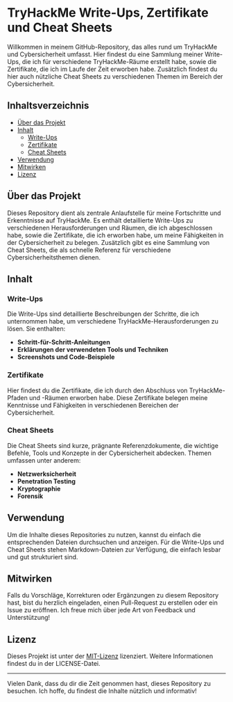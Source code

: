 # TryHackMe Write-Ups, Zertifikate und Cheat Sheets

Willkommen in meinem GitHub-Repository, das alles rund um TryHackMe und Cybersicherheit umfasst. Hier findest du eine Sammlung meiner Write-Ups, die ich für verschiedene TryHackMe-Räume erstellt habe, sowie die Zertifikate, die ich im Laufe der Zeit erworben habe. Zusätzlich findest du hier auch nützliche Cheat Sheets zu verschiedenen Themen im Bereich der Cybersicherheit.

## Inhaltsverzeichnis

- [Über das Projekt](#über-das-projekt)
- [Inhalt](#inhalt)
  - [Write-Ups](#write-ups)
  - [Zertifikate](#zertifikate)
  - [Cheat Sheets](#cheat-sheets)
- [Verwendung](#verwendung)
- [Mitwirken](#mitwirken)
- [Lizenz](#lizenz)

## Über das Projekt

Dieses Repository dient als zentrale Anlaufstelle für meine Fortschritte und Erkenntnisse auf TryHackMe. Es enthält detaillierte Write-Ups zu verschiedenen Herausforderungen und Räumen, die ich abgeschlossen habe, sowie die Zertifikate, die ich erworben habe, um meine Fähigkeiten in der Cybersicherheit zu belegen. Zusätzlich gibt es eine Sammlung von Cheat Sheets, die als schnelle Referenz für verschiedene Cybersicherheitsthemen dienen.

## Inhalt

### Write-Ups

Die Write-Ups sind detaillierte Beschreibungen der Schritte, die ich unternommen habe, um verschiedene TryHackMe-Herausforderungen zu lösen. Sie enthalten:

- **Schritt-für-Schritt-Anleitungen**
- **Erklärungen der verwendeten Tools und Techniken**
- **Screenshots und Code-Beispiele**

### Zertifikate

Hier findest du die Zertifikate, die ich durch den Abschluss von TryHackMe-Pfaden und -Räumen erworben habe. Diese Zertifikate belegen meine Kenntnisse und Fähigkeiten in verschiedenen Bereichen der Cybersicherheit.

### Cheat Sheets

Die Cheat Sheets sind kurze, prägnante Referenzdokumente, die wichtige Befehle, Tools und Konzepte in der Cybersicherheit abdecken. Themen umfassen unter anderem:

- **Netzwerksicherheit**
- **Penetration Testing**
- **Kryptographie**
- **Forensik**

## Verwendung

Um die Inhalte dieses Repositories zu nutzen, kannst du einfach die entsprechenden Dateien durchsuchen und anzeigen. Für die Write-Ups und Cheat Sheets stehen Markdown-Dateien zur Verfügung, die einfach lesbar und gut strukturiert sind.

## Mitwirken

Falls du Vorschläge, Korrekturen oder Ergänzungen zu diesem Repository hast, bist du herzlich eingeladen, einen Pull-Request zu erstellen oder ein Issue zu eröffnen. Ich freue mich über jede Art von Feedback und Unterstützung!

## Lizenz

Dieses Projekt ist unter der [MIT-Lizenz](LICENSE) lizenziert. Weitere Informationen findest du in der LICENSE-Datei.

---

Vielen Dank, dass du dir die Zeit genommen hast, dieses Repository zu besuchen. Ich hoffe, du findest die Inhalte nützlich und informativ!
